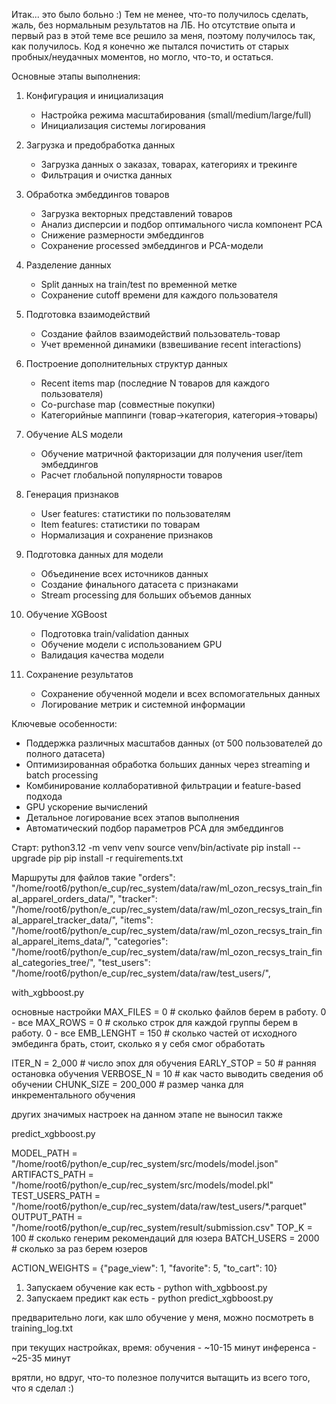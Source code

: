 Итак... это было больно :)
Тем не менее, что-то получилось сделать, жаль, без нормальным результатов на ЛБ.
Но отсутствие опыта и первый раз в этой теме все решило за меня, поэтому получилось так, как получилось.
Код я конечно же пытался почистить от старых пробных/неудачных моментов, но могло, что-то, и остаться.

Основные этапы выполнения:

1. Конфигурация и инициализация
   - Настройка режима масштабирования (small/medium/large/full)
   - Инициализация системы логирования

2. Загрузка и предобработка данных
   - Загрузка данных о заказах, товарах, категориях и трекинге
   - Фильтрация и очистка данных

3. Обработка эмбеддингов товаров
   - Загрузка векторных представлений товаров
   - Анализ дисперсии и подбор оптимального числа компонент PCA
   - Снижение размерности эмбеддингов
   - Сохранение processed эмбеддингов и PCA-модели

4. Разделение данных
   - Split данных на train/test по временной метке
   - Сохранение cutoff времени для каждого пользователя

5. Подготовка взаимодействий
   - Создание файлов взаимодействий пользователь-товар
   - Учет временной динамики (взвешивание recent interactions)

6. Построение дополнительных структур данных
   - Recent items map (последние N товаров для каждого пользователя)
   - Co-purchase map (совместные покупки)
   - Категорийные маппинги (товар→категория, категория→товары)

7. Обучение ALS модели
   - Обучение матричной факторизации для получения user/item эмбеддингов
   - Расчет глобальной популярности товаров

8. Генерация признаков
   - User features: статистики по пользователям
   - Item features: статистики по товарам
   - Нормализация и сохранение признаков

9. Подготовка данных для модели
   - Объединение всех источников данных
   - Создание финального датасета с признаками
   - Stream processing для больших объемов данных

10. Обучение XGBoost
    - Подготовка train/validation данных
    - Обучение модели с использованием GPU
    - Валидация качества модели

11. Сохранение результатов
    - Сохранение обученной модели и всех вспомогательных данных
    - Логирование метрик и системной информации

Ключевые особенности:
- Поддержка различных масштабов данных (от 500 пользователей до полного датасета)
- Оптимизированная обработка больших данных через streaming и batch processing
- Комбинирование коллаборативной фильтрации и feature-based подхода
- GPU ускорение вычислений
- Детальное логирование всех этапов выполнения
- Автоматический подбор параметров PCA для эмбеддингов

Старт:
python3.12 -m venv venv
source venv/bin/activate
pip install --upgrade pip
pip install -r requirements.txt

Маршруты для файлов такие
"orders": "/home/root6/python/e_cup/rec_system/data/raw/ml_ozon_recsys_train_final_apparel_orders_data/",
"tracker": "/home/root6/python/e_cup/rec_system/data/raw/ml_ozon_recsys_train_final_apparel_tracker_data/",
"items": "/home/root6/python/e_cup/rec_system/data/raw/ml_ozon_recsys_train_final_apparel_items_data/",
"categories": "/home/root6/python/e_cup/rec_system/data/raw/ml_ozon_recsys_train_final_categories_tree/",
"test_users": "/home/root6/python/e_cup/rec_system/data/raw/test_users/",

with_xgbboost.py

основные настройки
MAX_FILES = 0  # сколько файлов берем в работу. 0 - все
MAX_ROWS = 0  # сколько строк для каждой группы берем в работу. 0 - все
EMB_LENGHT = 150  # сколько частей от исходного эмбединга брать, стоит, сколько я у себя смог обработать

ITER_N = 2_000  # число эпох для обучения
EARLY_STOP = 50  # ранняя остановка обучения
VERBOSE_N = 10  # как часто выводить сведения об обучении
CHUNK_SIZE = 200_000  # размер чанка для инкрементального обучения

других значимых настроек на данном этапе не выносил также

predict_xgbboost.py

MODEL_PATH = "/home/root6/python/e_cup/rec_system/src/models/model.json"
ARTIFACTS_PATH = "/home/root6/python/e_cup/rec_system/src/models/model.pkl"
TEST_USERS_PATH = "/home/root6/python/e_cup/rec_system/data/raw/test_users/*.parquet"
OUTPUT_PATH = "/home/root6/python/e_cup/rec_system/result/submission.csv"
TOP_K = 100 # сколько генерим рекомендаций для юзера
BATCH_USERS = 2000 # сколько за раз берем юзеров

ACTION_WEIGHTS = {"page_view": 1, "favorite": 5, "to_cart": 10}

1) Запускаем обучение как есть - python with_xgbboost.py
2) Запускаем предикт как есть - python predict_xgbboost.py

предварительно логи, как шло обучение у меня, можно посмотреть в training_log.txt

при текущих настройках, время:
обучения - ~10-15 минут
инференса - ~25-35 минут

врятли, но вдруг, что-то полезное получится вытащить из всего того, что я сделал :)